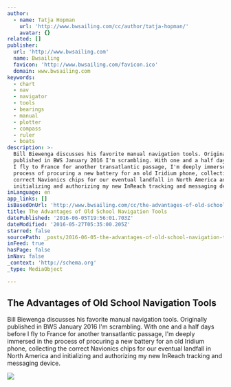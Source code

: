 ```yaml
---
author:
  - name: Tatja Hopman
    url: 'http://www.bwsailing.com/cc/author/tatja-hopman/'
    avatar: {}
related: []
publisher:
  url: 'http://www.bwsailing.com'
  name: Bwsailing
  favicon: 'http://www.bwsailing.com/favicon.ico'
  domain: www.bwsailing.com
keywords:
  - chart
  - nav
  - navigator
  - tools
  - bearings
  - manual
  - plotter
  - compass
  - ruler
  - boats
description: >-
  Bill Biewenga discusses his favorite manual navigation tools. Originally
  published in BWS January 2016 I'm scrambling. With one and a half days before
  I fly to France for another transatlantic passage, I'm deeply immersed in the
  process of procuring a new battery for an old Iridium phone, collecting the
  correct Navionics chips for our eventual landfall in North America and
  initializing and authorizing my new InReach tracking and messaging device.
inLanguage: en
app_links: []
isBasedOnUrl: 'http://www.bwsailing.com/cc/the-advantages-of-old-school-navigation-tools/'
title: The Advantages of Old School Navigation Tools
datePublished: '2016-06-05T19:56:01.703Z'
dateModified: '2016-05-27T05:35:00.205Z'
starred: false
sourcePath: _posts/2016-06-05-the-advantages-of-old-school-navigation-tools.md
inFeed: true
hasPage: false
inNav: false
_context: 'http://schema.org'
_type: MediaObject

---
```

<article style=""><h1>The Advantages of Old School Navigation Tools</h1><p>Bill Biewenga discusses his favorite manual navigation tools. Originally published in BWS January 2016 I'm scrambling. With one and a half days before I fly to France for another transatlantic passage, I'm deeply immersed in the process of procuring a new battery for an old Iridium phone, collecting the correct Navionics chips for our eventual landfall in North America and initializing and authorizing my new InReach tracking and messaging device.</p><img src="http://www.bwsailing.com/bw/wp-content/uploads/2016/04/triangles.jpg" /></article>
